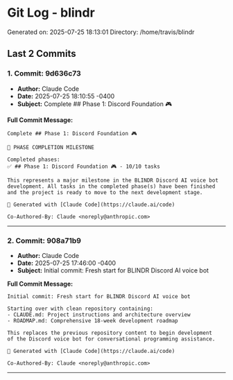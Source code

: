 # Git Log - blindr

Generated on: 2025-07-25 18:13:01
Directory: /home/travis/blindr

## Last 2 Commits

### 1. Commit: 9d636c73

- **Author:** Claude Code
- **Date:** 2025-07-25 18:10:55 -0400
- **Subject:** Complete ## Phase 1: Discord Foundation 🎮

**Full Commit Message:**
```
Complete ## Phase 1: Discord Foundation 🎮

🎯 PHASE COMPLETION MILESTONE

Completed phases:
✅ ## Phase 1: Discord Foundation 🎮 - 10/10 tasks

This represents a major milestone in the BLINDR Discord AI voice bot
development. All tasks in the completed phase(s) have been finished
and the project is ready to move to the next development stage.

🤖 Generated with [Claude Code](https://claude.ai/code)

Co-Authored-By: Claude <noreply@anthropic.com>
```

---

### 2. Commit: 908a71b9

- **Author:** Claude Code
- **Date:** 2025-07-25 17:46:00 -0400
- **Subject:** Initial commit: Fresh start for BLINDR Discord AI voice bot

**Full Commit Message:**
```
Initial commit: Fresh start for BLINDR Discord AI voice bot

Starting over with clean repository containing:
- CLAUDE.md: Project instructions and architecture overview
- ROADMAP.md: Comprehensive 18-week development roadmap

This replaces the previous repository content to begin development
of the Discord voice bot for conversational programming assistance.

🤖 Generated with [Claude Code](https://claude.ai/code)

Co-Authored-By: Claude <noreply@anthropic.com>
```

---

